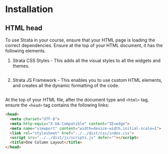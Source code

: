# Installation

## HTML head

To use Strata in your course, ensure that your HTML page is loading the correct dependencies. Ensure at the top of your HTML document, it has the following elements.

1. Strata CSS Styles - This adds all the visual styles to all the widgets and themes.

```html

```

2. Strata JS Framework - This enables you to use custom HTML elements, and creates all the dynamic formatting of the code.

```html

```

At the top of your HTML file, after the document type and `<html>` tag, ensure the `<head>` tag contains the following links:

```html
<head>
  <meta charset="UTF-8">
  <meta http-equiv="X-UA-Compatible" content="IE=edge">
  <meta name="viewport" content="width=device-width,initial-scale=1">
  <link rel="stylesheet" href="../../dist/css/index.css">
  <script src="../../dist/js/scripts.js" defer=""></script>
  <title>One Column Layout</title>
</head>
```